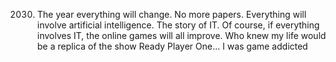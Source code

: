 2030. The year everything will change. No more papers. Everything will involve artificial intelligence. The story of IT.
Of course, if everything involves IT, the online games will all improve. Who knew my life would be a replica of the show Ready Player One...
I was game addicted
